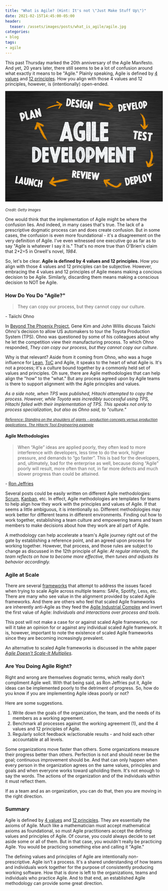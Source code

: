 ```yaml
---
title: "What is Agile? (Hint: It's not \"Just Make Stuff Up\")"
date: 2021-02-15T14:45:00-05:00
header:
  teaser: /assets/images/posts/what_is_agile/agile.jpg
categories:
- blog 
tags:
- agile
---
```


This past Thursday marked the 20th anniversary of the Agile Manifesto. And yet, 20 years later, there still seems
to be a lot of confusion around what exactly it means to be "Agile." Plainly speaking, Agile is defined by 
[4 values](https://agilemanifesto.org/) and [12 principles](https://agilemanifesto.org/principles.html). How you
align with those 4 values and 12 principles, however, is (intentionally) open-ended.

![Agile](/assets/images/posts/what_is_agile/agile.jpg)

_<small>Credit: Getty Images</small>_

One would think that the implementation of Agile might be where the confusion lies. And indeed, in many cases that's 
true. The lack of a prescriptive dogmatic process can and does create confusion. But in some cases, the confusion is
even more foundational - it's a disagreement on the very definition of Agile. I've even witnessed one executive go as 
far as to say "Agile is whatever I say it is." That's no more true than O'Brien's claim that 2+2=5 in Orwell's novel,
_1984_. 

So, let's be clear. **Agile is defined by 4 values and 12 principles.** 
How you align with those 4 values and 12 principles can be subjective. However, embracing the 4 values and 12 principles
of Agile means making a concious decision to be Agile. Similarly, discarding them means making a conscious decision to 
NOT be Agile.

### How Do You Do \"Agile?\"

> They can copy our process, but they cannot copy our culture.

\- Taiichi Ohno

In [Beyond The Phoenix Project](https://www.audible.com/pd/Beyond-the-Phoenix-Project-Audiobook/B07B79MJPZ), Gene Kim 
and John Willis discuss Taiichi Ohno's decision to allow US automakers to tour the Toyota Production System (TPS). 
Ohno was questioned by some of his colleagues about why he let the competition view their manufacturing process. To 
which Ohno responded, _They can copy our process, but they cannot copy our culture_.

Why is that relevant? Aside from it coming from Ohno, who was a huge influence for 
[Lean](https://www.goodreads.com/en/book/show/194338.Lean_Software_Development), 
[ToC](https://www.tocinstitute.org/theory-of-constraints.html) and Agile, it speaks to
the heart of what Agile is. It's not a process; it's a culture bound together by a commonly held set of values and 
principles. Oh sure, there are Agile methodologies that can help align the "how" to the "what." But any process agreed
upon by Agile teams is there to support alignment with the Agile principles and values.

_As a side note, when TPS was published, Hitachi attempted to copy the process. However, while Toyota was
incredibly successful using TPS, Hitachi failed with their implementation of TPS. This speaks not only to process 
specialization, but also as Ohno said, to "culture."_

_<small>
<a href="http://www.scielo.br/scielo.php?script=sci_arttext&pid=S0104-530X2009000300002">
    Reference: Standing on the shoulders of giants - production concepts versus production applications. 
    The Hitachi Tool Engineering example
</a>
</small>_

#### Agile Methodologies

> When “Agile” ideas are applied poorly, they often lead to more interference with developers, less time to do the work,
> higher pressure, and demands to “go faster”. This is bad for the developers, and, ultimately, bad for the enterprise
> as well, because doing “Agile” poorly will result, more often than not, in far more defects and much slower progress
> than could be attained.

\- [Ron Jeffries](https://ronjeffries.com/articles/018-01ff/abandon-1/)

Several posts could be easily written on different Agile methodologies: 
[Scrum](https://www.scrumguides.org/scrum-guide.html), [Kanban](https://www.agilealliance.org/glossary/kanban/), etc. 
In effect, Agile methodologies are templates for teams to help align how they work with the principles and values of 
Agile. If that seems a little ambiguous, it is intentionally so. Different methodologies may work better for different 
teams in different environments. Finding out how to work together, establishing a team culture and empowering teams and 
team members to make decisions about how they work are all part of Agile.

A methodology can help accelerate a team's Agile journey right out of the gate by establishing a reference point, and an
agreed upon process for working together. However, that process, and those rules are subject to change as discussed in 
the 12th principle of Agile: _At regular intervals, the team reflects on how to become more effective, then tunes and 
adjusts its behavior accordingly._

### Agile at Scale

There are several [frameworks](https://www.cio.com/article/2974436/comparing-scaling-agile-frameworks.html) that 
attempt to address the issues faced when trying to scale Agile across multiple teams: SAFe, Spotify, Less, etc. There 
are many who see value in the alignment provided by scaled Agile frameworks. And there are others who feel that scaled 
Agile frameworks are inherently anti-Agile as they feed the 
[Agile Industrial Complex](https://martinfowler.com/articles/agile-aus-2018.html) and invert the first value of Agile: 
_Individuals and interactions over process and tools_. 

This post will not make a case for or against scaled Agile frameworks, nor will it take an opinion for or against any
individual scaled Agile framework. It is, however, important to note the existence of scaled Agile frameworks since
they are becoming increasingly prevalent.

An alternative to scaled Agile frameworks is discussed in the white paper 
_[Agile Doesn't Scale-It Multiplies](https://www.pivotaltracker.com/whitepapers/agile-doesnt-scale-it-multiplies)_.

### Are You Doing Agile Right?

Right and wrong are themselves dogmatic terms, which really don't compliment Agile well. With that being said, as Ron
Jeffries put it, Agile ideas can be implemented poorly to the detriment of progress. So, how do you know if you are
implementing Agile ideas poorly or not? 

Here are some suggestions.

1. Write down the goals of the organization, the team, and the needs of its members as a working agreement.
2. Benchmark all processes against the working agreement (1), and the 4 values and 12 principles of Agile.
3. Regularly solicit feedback w/actionable results - and hold each other accountable at all levels.

Some organizations move faster than others. Some organizations measure their progress better than others. Perfection is
not and should never be the goal; continuous improvement should be. And that can only happen when
every person in the organization agrees on the same values, principles and goals and when everyone works
toward upholding them. It's not enough to say the words. The actions of the organization and of the individuals
within it must reflect them.

If as a team and as an organization, you can do that, then you are moving in the right direction.

### Summary

Agile is defined by [4 values](https://agilemanifesto.org/) and 
[12 principles](https://agilemanifesto.org/principles.html). They are essentially the axioms of Agile. Much like a 
mathematician must accept mathematical axioms as foundational, so must Agile practitioners accept the defining 
values and principles of Agile. Of course, you could always decide to set aside some or all of them. But in that case, 
you wouldn't really be practicing Agile. You would be practicing something else and calling it "Agile."

The defining values and principles of Agile are intentionally non-prescriptive. Agile isn't a process. It's a shared
understanding of how teams and individuals work together for the purpose of consistently producing working software. 
How that is done is left to the organizations, teams and individuals who practice Agile. And to that end, an established 
Agile methodology can provide some great direction.
